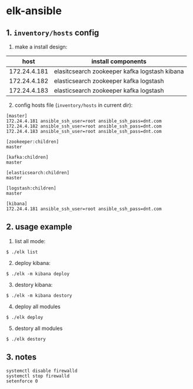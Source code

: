 
# elk-ansible

## 1. `inventory/hosts` config

1) make a install design:

| host         | install components                            |
| ------------ | --------------------------------------------- |
| 172.24.4.181 | elasitcsearch zookeeper kafka logstash kibana |
| 172.24.4.182 | elasticsearch zookeeper kafka logstash        |
| 172.24.4.183 | elasticsearch zookeeper kafka logstash        |

2) config hosts file (`inventory/hosts` in current dir):

```
[master]
172.24.4.181 ansible_ssh_user=root ansible_ssh_pass=dnt.com
172.24.4.182 ansible_ssh_user=root ansible_ssh_pass=dnt.com
172.24.4.183 ansible_ssh_user=root ansible_ssh_pass=dnt.com

[zookeeper:children]
master

[kafka:children]
master

[elasticsearch:children]
master

[logstash:children]
master

[kibana]
172.24.4.181 ansible_ssh_user=root ansible_ssh_pass=dnt.com
```

## 2. usage example

1) list all mode:
```
$ ./elk list
```

2) deploy kibana:
```
$ ./elk -m kibana deploy
```

3) destory kibana:
```
$ ./elk -m kibana destory
```

4) deploy all modules
```
$ ./elk deploy
```

5) destory all modules
```
$ ./elk destory
```


## 3. notes

```
systemctl disable firewalld
systemctl stop firewalld
setenforce 0
```

